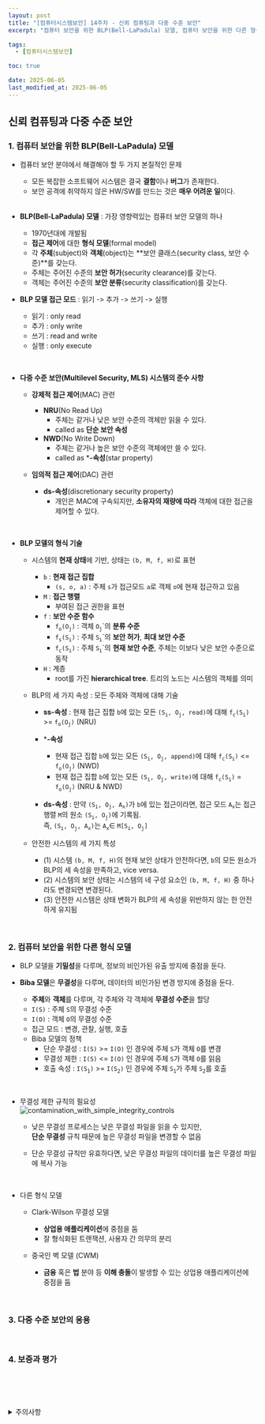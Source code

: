 ```yaml
---
layout: post
title: "[컴퓨터시스템보안] 14주차 - 신뢰 컴퓨팅과 다중 수준 보안"
excerpt: "컴퓨터 보안을 위한 BLP(Bell-LaPadula) 모델, 컴퓨터 보안을 위한 다른 형식 모델, 다중 수준 보안의 응용, 보증과 평가"

tags:
  - [컴퓨터시스템보안]

toc: true

date: 2025-06-05
last_modified_at: 2025-06-05
---
```

## 신뢰 컴퓨팅과 다중 수준 보안
### 1. 컴퓨터 보안을 위한 BLP(Bell-LaPadula) 모델  
- 컴퓨터 보안 분야에서 해결해야 할 두 가지 본질적인 문제
  - 모든 복잡한 소프트웨어 시스템은 결국 **결함**이나 **버그**가 존재한다.  
  - 보안 공격에 취약하지 않은 HW/SW를 만드는 것은 **매우 어려운 일**이다.  

  <br>

- **BLP(Bell-LaPadula) 모델** : 가장 영향력있는 컴퓨터 보안 모델의 하나  
  - 1970년대에 개발됨
  - **접근 제어**에 대한 **형식 모델**(formal model)  
  - 각 **주체**(subject)와 **객체**(object)는 **보안 클래스(security class, 보안 수준)**를 갖는다.  
  - 주체는 주어진 수준의 **보안 허가**(security clearance)를 갖는다.  
  - 객체는 주어진 수준의 **보안 분류**(security classification)를 갖는다.  

- **BLP 모델 접근 모드** :  읽기 -> 추가 -> 쓰기 -> 실행
  - 읽기 : only read
  - 추가 : only write
  - 쓰기 : read and write  
  - 실행 : only execute  

<br>

- **다중 수준 보안(Multilevel Security, MLS) 시스템의 준수 사항**
  - **강제적 접근 제어**(MAC) 관련
    - **NRU**(No Read Up)
      - 주체는 같거나 낮은 보안 수준의 객체만 읽을 수 있다.
      - called as **단순 보안 속성**
    - **NWD**(No Write Down)
      - 주체는 같거나 높은 보안 수준의 객체에만 쓸 수 있다.
      - called as ***-속성**(star property)  

  - **임의적 접근 제어**(DAC) 관련
    - **ds-속성**(discretionary security property)
      - 개인은 MAC에 구속되지만, **소유자의 재량에 따라** 객체에 대한 접근을 제어할 수 있다.  

<br>

- **BLP 모델의 형식 기술**
  - 시스템의 **현재 상태**에 기반, 상태는 `(b, M, f, H)`로 표현
    - `b` : **현재 접근 집합**
      - `(s, o, a)` : 주체 `s`가 접근모드 `a`로 객체 `o`에 현재 접근하고 있음
    - `M` : **접근 행렬**  
      - 부여된 접근 권한을 표현  
    - `f` : **보안 수준 함수**
      - `f`<sub>`o`</sub>`(O`<sub>`j`</sub>`)` : 객체 `O`<sub>`j`</sub>`의 **분류 수준**
      - `f`<sub>`s`</sub>`(S`<sub>`i`</sub>`)` : 주체 `S`<sub>`i`</sub>`의 **보안 허가**, **최대 보안 수준**  
      - `f`<sub>`c`</sub>`(S`<sub>`i`</sub>`)` : 주체 `S`<sub>`i`</sub>`의 **현재 보안 수준**, 주체는 이보다 낮은 보안 수준으로 동작  
    - `H` : 계층
      - root를 가진 **hierarchical tree**. 트리의 노드는 시스템의 객체를 의미  

  - BLP의 세 가지 속성 : 모든 주체와 객체에 대해 기술
    - **ss-속성** : 현재 접근 집합 `b`에 있는 모든 `(S`<sub>`i`</sub>`, O`<sub>`j`</sub>`, read)`에 대해 `f`<sub>`c`</sub>`(S`<sub>`i`</sub>`)` >= `f`<sub>`o`</sub>`(O`<sub>`j`</sub>`)` (NRU)

    - ***-속성**
      - 현재 접근 집합 `b`에 있는 모든 `(S`<sub>`i`</sub>`, O`<sub>`j`</sub>`, append)`에 대해 `f`<sub>`c`</sub>`(S`<sub>`i`</sub>`)` <= `f`<sub>`o`</sub>`(O`<sub>`j`</sub>`)` (NWD)
      - 현재 접근 집합 `b`에 있는 모든 `(S`<sub>`i`</sub>`, O`<sub>`j`</sub>`, write)`에 대해 `f`<sub>`c`</sub>`(S`<sub>`i`</sub>`)` = `f`<sub>`o`</sub>`(O`<sub>`j`</sub>`)` (NRU & NWD)  

    - **ds-속성** : 만약 `(S`<sub>`i`</sub>`, O`<sub>`j`</sub>`, A`<sub>`x`</sub>`)`가 `b`에 있는 접근이라면, 접근 모드 `A`<sub>`x`</sub>는 접근 행렬 `M`의 원소 `(S`<sub>`i`</sub>`, O`<sub>`j`</sub>`)`에 기록됨.  
    즉, `(S`<sub>`i`</sub>`, O`<sub>`j`</sub>`, A`<sub>`x`</sub>`)`는 `A`<sub>`x`</sub>∈ `M[S`<sub>`i`</sub>`, O`<sub>`j`</sub>`]`  

  - 안전한 시스템의 세 가지 특성
    - (1) 시스템 `(b, M, f, H)`의 현재 보안 상태가 안전하다면, `b`의 모든 원소가 BLP의 세 속성을 만족하고, vice versa.  
    - (2) 시스템의 보안 상태는 시스템의 네 구성 요소인 `(b, M, f, H)` 중 하나라도 변경되면 변경된다.
    - (3) 안전한 시스템은 상태 변화가 BLP의 세 속성을 위반하지 않는 한 안전하게 유지됨  

<br>

### 2. 컴퓨터 보안을 위한 다른 형식 모델
- BLP 모델을 **기밀성**을 다루며, 정보의 비인가된 유출 방지에 중점을 둔다.

- **Biba 모델**은 **무결성**을 다루며, 데이터의 비인가된 변경 방지에 중점을 둔다.  
  - **주체**와 **객체**를 다루며, 각 주체와 각 객체에 **무결성 수준**을 할당
  - `I(S)` : 주체 `S`의 무결성 수준
  - `I(O)` : 객체 `O`의 무결성 수준  
  - 접근 모드 : 변경, 관찰, 실행, 호출
  - Biba 모델의 정책
    - 단순 무결성 : `I(S)` >= `I(O)` 인 경우에 주체 `S`가 객체 `O`를 변경
    - 무결성 제한 : `I(S)` <= `I(O)` 인 경우에 주체 `S`가 객체 `O`를 읽음
    - 호출 속성 : `I(S`<sub>`1`</sub>`)` >= `I(S`<sub>`2`</sub>`)` 인 경우에 주체 `S`<sub>`1`</sub>가 주체 `S`<sub>`2`</sub>를 호출

<br>

- 무결성 제한 규칙의 필요성  
![contamination_with_simple_integrity_controls](TODO)  
  - 낮은 무결성 프로세스는 낮은 무결성 파일을 읽을 수 있지만,  
  **단순 무결성** 규칙 때문에 높은 무결성 파일을 변경할 수 없음

  - 단순 무결성 규칙만 유효하다면, 낮은 무결성 파일의 데이터를 높은 무결성 파일에 복사 가능  

<br>

- 다른 형식 모델
  - Clark-Wilson 무결성 모델
    - **상업용 애플리케이션**에 중점을 둠
    - 잘 형식화된 트랜잭션, 사용자 간 의무의 분리  

  - 중국인 벽 모델 (CWM)  
    - **금융** 혹은 **법** 분야 등 **이해 충돌**이 발생할 수 있는 상업용 애플리케이션에 중점을 둠

<br>

### 3. 다중 수준 보안의 응용

<br>

### 4. 보증과 평가  

<br>
<br>
<br>
<br>
<details>
<summary>주의사항</summary>
<div markdown="1">

이 포스팅은 강원대학교 이헌길 교수님의 컴퓨터시스템보안 수업을 들으며 내용을 정리 한 것입니다.  
수업 내용에 대한 저작권은 교수님께 있으니,  
다른 곳으로의 무분별한 내용 복사를 자제해 주세요.

</div>
</details>